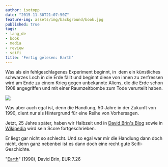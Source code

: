 ```yaml
---
author: isotopp
date: "2015-11-30T21:07:50Z"
feature-img: assets/img/background/book.jpg
published: true
tags:
- lang_de
- book
- media
- review
- scifi
title: 'Fertig gelesen: Earth'
---
```

Was als ein fehlgeschlagenes Experiment beginnt, in  dem ein künstliches schwarzes Loch in die Erde fällt und beginnt diese von innen zu zerfressen wird am Ende zu einem Krieg gegen unbekannte Aliens, die die Erde schon 1908 angegriffen und mit einer Raumzeitbombe zum Tode verurteilt haben.

![](/uploads/2015/11/earth.jpg)

Was aber auch egal ist, denn die Handlung, 50 Jahre in der Zukunft von 1990, dient nur als Hintergrund für eine Reihe von Vorhersagen.

Jetzt, 25 Jahre später, haben wir Halbzeit und in 
[David Brin's Blog](http://earthbydavidbrin.pbworks.com/w/page/15607643/FrontPage) sowie in 
[Wikipedia](https://en.wikipedia.org/wiki/Earth_%28Brin_novel%29#Predictions) wird sein Score fortgeschrieben.

Er liegt gar nicht so schlecht. Und so egal war mir die Handlung dann doch nicht, denn ganz nebenbei ist es dann doch eine recht gute Scifi-Geschichte.

"[Earth](https://www.amazon.de/dp/B002SXIEZA)" (1990), David Brin, EUR 7.26
